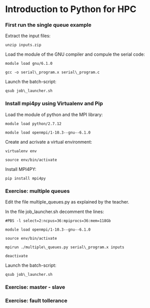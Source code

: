 Introduction to Python for HPC
==============================

### First run the single queue example

Extract the input files:

    unzip inputs.zip

Load the module of the GNU compiler and compule the serial code:

    module load gnu/6.1.0

    gcc -o serial\_program.x serial\_program.c

Launch the batch-script:

    qsub job\_launcher.sh

### Install mpi4py using Virtualenv and Pip

Load the module of python and the MPI library:

    module load python/2.7.12

    module load openmpi/1-10.3--gnu--6.1.0

Create and acrivate a virtual environment:

    virtualenv env

    source env/bin/activate
    
Install MPI4PY:

    pip install mpi4py

### Exercise: multiple queues

Edit the file multiple_queues.py as explained by the teacher.

In the file job_launcher.sh decomment the lines:

    #PBS -l select=2:ncpus=36:mpiprocs=36:mem=118Gb
    
    module load openmpi/1-10.3--gnu--6.1.0

    source env/bin/activate

    mpirun ./multiple\_queues.py serial\_program.x inputs

    deactivate
    
Launch the batch-script:

    qsub job\_launcher.sh

### Exercise: master - slave

### Exercise: fault tollerance

